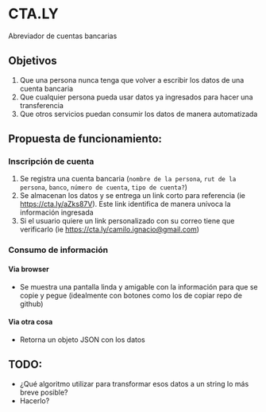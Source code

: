 # CTA.LY

Abreviador de cuentas bancarias

## Objetivos

1. Que una persona nunca tenga que volver a escribir los datos de una cuenta bancaria
2. Que cualquier persona pueda usar datos ya ingresados para hacer una transferencia
3. Que otros servicios puedan consumir los datos de manera automatizada

## Propuesta de funcionamiento:

### Inscripción de cuenta
1. Se registra una cuenta bancaria (`nombre de la persona`, `rut de la persona`, `banco`, `número de cuenta`, `tipo de cuenta?`)
2. Se almacenan los datos y se entrega un link corto para referencia (ie https://cta.ly/aZks87V). Este link identifica de manera unívoca la información ingresada
3. Si el usuario quiere un link personalizado con su correo tiene que verificarlo (ie https://cta.ly/camilo.ignacio@gmail.com)


###  Consumo de información
#### Via browser
- Se muestra una pantalla linda y amigable con la información para que se copie y pegue (idealmente con botones como los de copiar repo de github)

#### Via otra cosa
- Retorna un objeto JSON con los datos

## TODO:
- ¿Qué algoritmo utilizar para transformar esos datos a un string lo más breve posible?
- Hacerlo?



